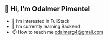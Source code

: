 ## 👋 Hi, I’m Odalmer Pimentel
- 👀 I’m interested in FullStack
- 🌱 I’m currently learning Backend
- 📫 How to reach me odalmerg4@gmail.com

<!---
odalmer/odalmer is a ✨ special ✨ repository because its `README.md` (this file) appears on your GitHub profile.
You can click the Preview link to take a look at your changes.
--->

